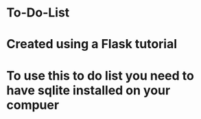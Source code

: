 # To-Do-List
# Created using a Flask tutorial 
# To use this to do list you need to have sqlite installed on your compuer
